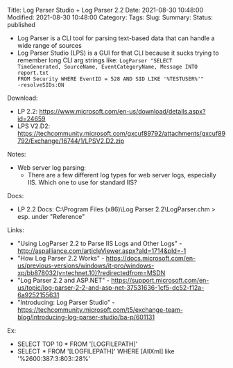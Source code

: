Title: Log Parser Studio + Log Parser 2.2
Date: 2021-08-30 10:48:00
Modified: 2021-08-30 10:48:00
Category: 
Tags: 
Slug: 
Summary: 
Status: published

* Log Parser is a CLI tool for parsing text-based data that can handle a wide range of sources
* Log Parser Studio (LPS) is a GUI for that CLI because it sucks trying to remember long CLI arg strings like: <code>LogParser "SELECT TimeGenerated, SourceName, EventCategoryName, Message INTO report.txt FROM Security WHERE EventID = 528 AND SID LIKE '%TESTUSER%'" -resolveSIDs:ON</code>

Download:
* LP 2.2: https://www.microsoft.com/en-us/download/details.aspx?id=24659
* LPS V2.D2: https://techcommunity.microsoft.com/gxcuf89792/attachments/gxcuf89792/Exchange/16744/1/LPSV2.D2.zip

Notes:
* Web server log parsing:
    * There are a few different log types for web server logs, especially IIS. Which one to use for standard IIS?


Docs:
* LP 2.2 Docs: C:\Program Files (x86)\Log Parser 2.2\LogParser.chm > esp. under "Reference"

Links:
* "Using LogParser 2.2 to Parse IIS Logs and Other Logs" - http://aspalliance.com/articleViewer.aspx?aId=1714&pId=-1
* "How Log Parser 2.2 Works" - https://docs.microsoft.com/en-us/previous-versions/windows/it-pro/windows-xp/bb878032(v=technet.10)?redirectedfrom=MSDN
* "Log Parser 2.2 and ASP.NET" - https://support.microsoft.com/en-us/topic/log-parser-2-2-and-asp-net-37531636-1cf5-dc52-f12a-6a9252155631
* "Introducing: Log Parser Studio" - https://techcommunity.microsoft.com/t5/exchange-team-blog/introducing-log-parser-studio/ba-p/601131

Ex:
* SELECT TOP 10 * FROM '[LOGFILEPATH]'
* SELECT * FROM '[LOGFILEPATH]' WHERE [AllXml] like '%2600:387:3:803::28%'